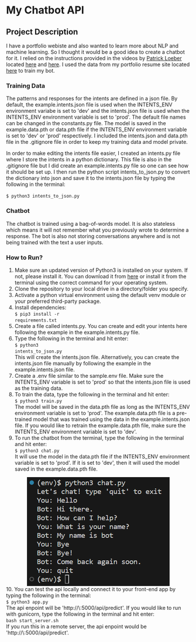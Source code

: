 # My Chatbot API

## Project Description
I have a portfolio webiste and also wanted to learn more about NLP and machine learning. So I thought it would be a good idea to create a chatbot for it. I relied on the instructions provided in the videos by <a href="https://twitter.com/patloeber" target="_blank">Patrick Loeber</a> located <a href="https://www.youtube.com/playlist?list=PLqnslRFeH2UrFW4AUgn-eY37qOAWQpJyg" target="_blank">here</a> and <a href="https://www.youtube.com/watch?v=a37BL0stIuM&t=913s" target="_blank">here</a>. I used the data from my portfolio resume site located <a href="https://randr000.github.io/portfolio-resume" target="_blank">here</a> to train my bot.

### Training Data
The patterns and responses for the intents are defined in a json file. By default, the example.intents.json file is used when the INTENTS_ENV environment variabe is set to 'dev' and the intents.json file is used when the INTENTS_ENV environment variable is set to 'prod'. The default file names can be changed in the constants.py file. The model is saved in the example.data.pth or data.pth file if the INTENTS_ENV environment variable is set to 'dev' or 'prod' respectively. I included the intents.json and data.pth file in the .gitignore file in order to keep my training data and model private.

In order to make editing the intents file easier, I created an intents.py file where I store the intents in a python dictionary. This file is also in the .gitignore file but I did create an example.intents.py file so one can see how it should be set up. I then run the python script intents_to_json.py to convert the dictionary into json and save it to the intents.json file by typing the following in the terminal:

<code>$ python3 intents_to_json.py</code>

### Chatbot
The chatbot is trained using a bag-of-words model. It is also stateless which means it will not remember what you previously wrote to determine a response. The bot is also not storing conversations anywhere and is not being trained with the text a user inputs.

### How to Run?
1. Make sure an updated version of Python3 is installed on your system. If not, please install it. You can download it from <a href="https://www.python.org/downloads/" target="_blank">here</a> or install it from the terminal using the correct command for your operating system.
2. Clone the repository to your local drive in a directory/folder you specify.
3. Activate a python virtual environment using the default venv module or your preferred third-party package.
4. Install dependencies:
    <br><code>$ pip3 install -r requirements.txt</code>
5. Create a file called intents.py. You can create and edit your intents here following the example in the example.intents.py file.
6. Type the following in the terminal and hit enter:<br><code>$ python3 intents_to_json.py</code><br>
This will create the intents.json file. Alternatively, you can create the intents.json file manually by following the example in the example.intents.json file.
7. Create a .env file similar to the sample.env file. Make sure the INTENTS_ENV variable is set to 'prod' so that the intents.json file is used as the training data.
8. To train the data, type the following in the terminal and hit enter:<br><code>$ python3 train.py</code><br>
The model will be saved in the data.pth file as long as the INTENTS_ENV environment variable is set to 'prod'. The example.data.pth file is a pre-trained model that was trained using the data in the example.intents.json file. If you would like to retrain the example.data.pth file, make sure the INTENTS_ENV environment variable is set to 'dev'.
9. To run the chatbot from the terminal, type the following in the terminal and hit enter:<br><code>$ python3 chat.py</code><br>
It will use the model in the data.pth file if the INTENTS_ENV environment variable is set to 'prod'. If it is set to 'dev', then it will used the model saved in the example.data.pth file.
<img src="./readme_img/chat-py.png" style="margin-top: 5px;margin-left: auto; margin-right: auto; display: block;">
10. You can test the api locally and connect it to your front-end app by typing the following in the terminal:<br><code>$ python3 app.py</code><br>
The api enpoint will be 'http://\<localhost or 127.0.0.1\>:5000/api/predict'.
If you would like to run with gunicorn, type the following in the terminal and hit enter:<br><code>bash start_server.sh</code><br>
If you run this in a remote server, the api enpoint would be 'http://\<remote hostname or ip address\>:5000/api/predict'.